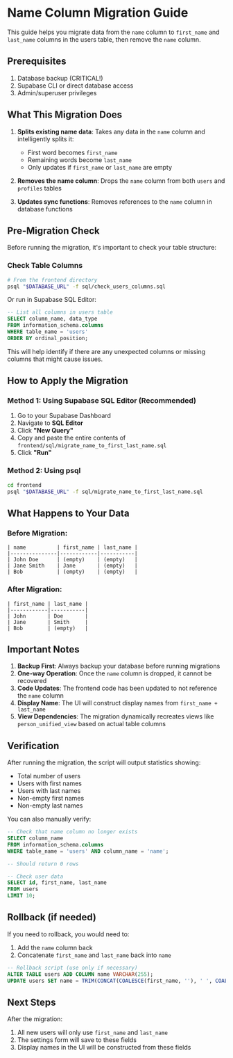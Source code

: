 # Name Column Migration Guide

This guide helps you migrate data from the `name` column to `first_name` and `last_name` columns in the users table, then remove the `name` column.

## Prerequisites

1. Database backup (CRITICAL!)
2. Supabase CLI or direct database access
3. Admin/superuser privileges

## What This Migration Does

1. **Splits existing name data**: Takes any data in the `name` column and intelligently splits it:
   - First word becomes `first_name`
   - Remaining words become `last_name`
   - Only updates if `first_name` or `last_name` are empty

2. **Removes the name column**: Drops the `name` column from both `users` and `profiles` tables

3. **Updates sync functions**: Removes references to the `name` column in database functions

## Pre-Migration Check

Before running the migration, it's important to check your table structure:

### Check Table Columns
```bash
# From the frontend directory
psql "$DATABASE_URL" -f sql/check_users_columns.sql
```

Or run in Supabase SQL Editor:
```sql
-- List all columns in users table
SELECT column_name, data_type 
FROM information_schema.columns
WHERE table_name = 'users'
ORDER BY ordinal_position;
```

This will help identify if there are any unexpected columns or missing columns that might cause issues.

## How to Apply the Migration

### Method 1: Using Supabase SQL Editor (Recommended)

1. Go to your Supabase Dashboard
2. Navigate to **SQL Editor**
3. Click **"New Query"**
4. Copy and paste the entire contents of `frontend/sql/migrate_name_to_first_last_name.sql`
5. Click **"Run"**

### Method 2: Using psql

```bash
cd frontend
psql "$DATABASE_URL" -f sql/migrate_name_to_first_last_name.sql
```

## What Happens to Your Data

### Before Migration:
```
| name          | first_name | last_name |
|---------------|------------|-----------|
| John Doe      | (empty)    | (empty)   |
| Jane Smith    | Jane       | (empty)   |
| Bob           | (empty)    | (empty)   |
```

### After Migration:
```
| first_name | last_name |
|------------|-----------|
| John       | Doe       |
| Jane       | Smith     |
| Bob        | (empty)   |
```

## Important Notes

1. **Backup First**: Always backup your database before running migrations
2. **One-way Operation**: Once the `name` column is dropped, it cannot be recovered
3. **Code Updates**: The frontend code has been updated to not reference the `name` column
4. **Display Name**: The UI will construct display names from `first_name + last_name`
5. **View Dependencies**: The migration dynamically recreates views like `person_unified_view` based on actual table columns

## Verification

After running the migration, the script will output statistics showing:
- Total number of users
- Users with first names
- Users with last names
- Non-empty first names
- Non-empty last names

You can also manually verify:
```sql
-- Check that name column no longer exists
SELECT column_name 
FROM information_schema.columns 
WHERE table_name = 'users' AND column_name = 'name';

-- Should return 0 rows

-- Check user data
SELECT id, first_name, last_name 
FROM users 
LIMIT 10;
```

## Rollback (if needed)

If you need to rollback, you would need to:
1. Add the `name` column back
2. Concatenate `first_name` and `last_name` back into `name`

```sql
-- Rollback script (use only if necessary)
ALTER TABLE users ADD COLUMN name VARCHAR(255);
UPDATE users SET name = TRIM(CONCAT(COALESCE(first_name, ''), ' ', COALESCE(last_name, '')));
```

## Next Steps

After the migration:
1. All new users will only use `first_name` and `last_name`
2. The settings form will save to these fields
3. Display names in the UI will be constructed from these fields 
